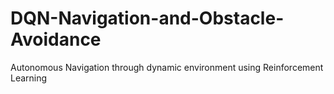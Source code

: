 # DQN-Navigation-and-Obstacle-Avoidance
Autonomous Navigation through dynamic environment using Reinforcement Learning

